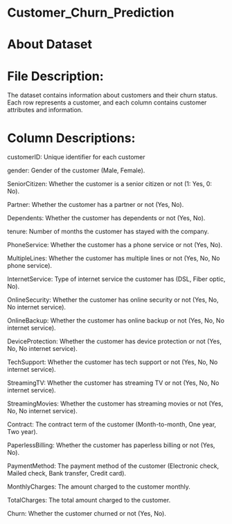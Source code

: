 # Customer_Churn_Prediction
# About Dataset
# File Description:
The dataset contains information about customers and their churn status. Each row represents a customer, and each column contains customer attributes and information.

# Column Descriptions:
customerID: Unique identifier for each customer

gender: Gender of the customer (Male, Female).

SeniorCitizen: Whether the customer is a senior citizen or not (1: Yes, 0: No).

Partner: Whether the customer has a partner or not (Yes, No).

Dependents: Whether the customer has dependents or not (Yes, No).

tenure: Number of months the customer has stayed with the company.

PhoneService: Whether the customer has a phone service or not (Yes, No).

MultipleLines: Whether the customer has multiple lines or not (Yes, No, No phone service).

InternetService: Type of internet service the customer has (DSL, Fiber optic, No).

OnlineSecurity: Whether the customer has online security or not (Yes, No, No internet service).

OnlineBackup: Whether the customer has online backup or not (Yes, No, No internet service).

DeviceProtection: Whether the customer has device protection or not (Yes, No, No internet service).

TechSupport: Whether the customer has tech support or not (Yes, No, No internet service).

StreamingTV: Whether the customer has streaming TV or not (Yes, No, No internet service).

StreamingMovies: Whether the customer has streaming movies or not (Yes, No, No internet service).

Contract: The contract term of the customer (Month-to-month, One year, Two year).

PaperlessBilling: Whether the customer has paperless billing or not (Yes, No).

PaymentMethod: The payment method of the customer (Electronic check, Mailed check, Bank transfer, Credit card).

MonthlyCharges: The amount charged to the customer monthly.

TotalCharges: The total amount charged to the customer.

Churn: Whether the customer churned or not (Yes, No).

